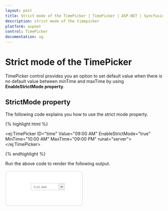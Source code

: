 ```yaml
---
layout: post
title: Strict mode of the TimePicker | TimePicker | ASP.NET | Syncfusion
description: strict mode of the timepicker
platform: aspnet
control: TimePicker
documentation: ug
---
```


# Strict mode of the TimePicker

TimePicker control provides you an option to set default value when there is no default value between minTime and maxTime by using **EnableStrictMode property**.

## StrictMode property

The following code explains you how to use the strict mode property.



{% highlight html %}

<ej:TimePicker ID="time" Value="09:00 AM" EnableStrictMode="true" MinTime="10:00 AM" MaxTime="09:00 PM" runat="server"></ej:TimePicker>

{% endhighlight %}



Run the above code to render the following output.


![](Strict-mode-of-the-TimePicker_images/Strict-mode-of-the-TimePicker_img1.png) 



